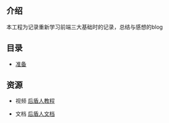 ## 介绍

本工程为记录重新学习前端三大基础时的记录，总结与感想的blog

## 目录

- [准备](01-准备/README.md)

## 资源

- 视频  [后盾人教程](https://space.bilibili.com/282190994)
  
- 文档  [后盾人文档](http://houdunren.gitee.io/note/)
